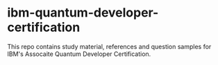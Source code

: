 # ibm-quantum-developer-certification
This repo contains study material, references and question samples for IBM's Assocaite Quantum Developer Certification.
